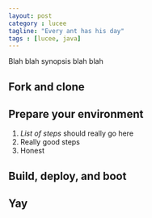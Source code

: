 ```yaml
---
layout: post
category : lucee
tagline: "Every ant has his day"
tags : [lucee, java]
---
```


Blah blah synopsis blah blah

## Fork and clone

## Prepare your environment

1. *List of steps* should really go here
2. Really good steps
3. Honest

## Build, deploy, and boot

## Yay
